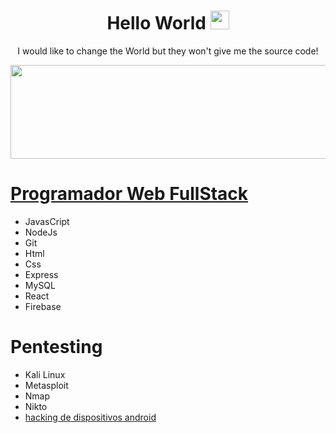 
<!-- Title -->
<h1 align="center">Hello World 
  <img src="https://raw.githubusercontent.com/iampavangandhi/iampavangandhi/master/gifs/Hi.gif" 
       width="30px">
  </h2></h1>
  
  

<p align="center">I would like to change the World but they won't give me the source code!

<code><img height="150" width="1000px" src="https://user-images.githubusercontent.com/74022525/139456470-0d72cd1c-a981-4094-9c93-23cff225ecf7.gif"></code>

# [Programador Web FullStack](https://drive.google.com/file/d/1mRA9BCKrhY_eFdy7tjJypSWIyUZ4YNNU/view?usp=sharing)
  
+ JavasCript
+ NodeJs
+ Git
+ Html
+ Css
+ Express
+ MySQL
+ React
+ Firebase
  
  
# Pentesting   
+  Kali Linux
+  Metasploit
+  Nmap
+  Nikto
+  [hacking de dispositivos android](https://drive.google.com/file/d/1YAPj-JjTmeNSRwYEHECS1XhvP0dTU7hJ/view?usp=sharing) 
  
  
  
